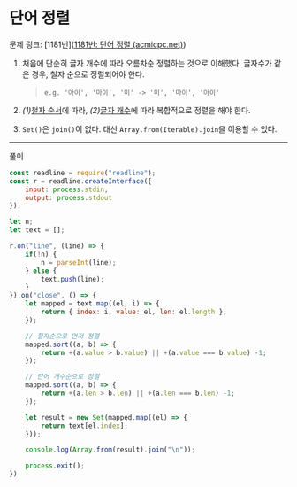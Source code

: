 # 단어 정렬

문제 링크: [1181번]([1181번: 단어 정렬 (acmicpc.net)](https://www.acmicpc.net/problem/1181))

1. 처음에 단순히 글자 개수에 따라 오름차순 정렬하는 것으로 이해했다. 글자수가 같은 경우, 철자 순으로 정렬되어야 한다.

   > `e.g. '아이', '마이', '미' -> '미', '마이', '아이'`

2. *(1)*<u>철자 순서</u>에 따라, *(2)*<u>글자 개수</u>에 따라 복합적으로 정렬을 해야 한다.

2. `Set()`은 `join()`이 없다. 대신 `Array.from(Iterable).join`을 이용할 수 있다.

---

풀이

```javascript
const readline = require("readline");
const r = readline.createInterface({
    input: process.stdin,
    output: process.stdout
});

let n;
let text = [];

r.on("line", (line) => {
    if(!n) {
        n = parseInt(line);
    } else {
        text.push(line);
    }
}).on("close", () => {
    let mapped = text.map((el, i) => {
        return { index: i, value: el, len: el.length };
    });

    // 철자순으로 먼저 정렬
    mapped.sort((a, b) => {
        return +(a.value > b.value) || +(a.value === b.value) -1;
    });

    // 단어 개수순으로 정렬
    mapped.sort((a, b) => {
        return +(a.len > b.len) || +(a.len === b.len) -1;
    });

    let result = new Set(mapped.map((el) => {
        return text[el.index];
    }));

    console.log(Array.from(result).join("\n"));

    process.exit();
})
```





